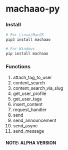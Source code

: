 # machaao-py

### Install
```bash
# For Linux/MacOS
pip3 install machaao

# For Windows
pip install machaao
```

### Functions
1. attach_tag_to_user
2. content_search
3. content_search_via_slug
4. get_user_profile
5. get_user_tags
6. insert_content
7. request_handler
8. send
9. send_announcement
10. send_async
11. send_message

#### NOTE: ALPHA VERSION
